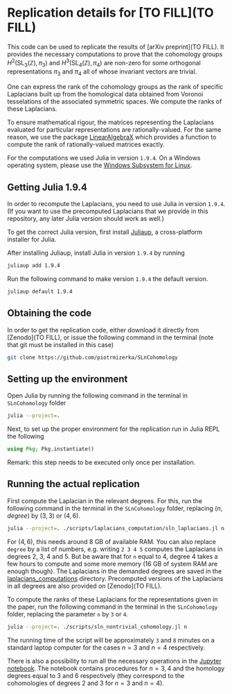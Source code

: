 # Replication details for [TO FILL](TO FILL)

This code can be used to replicate the results of [arXiv preprint](TO FILL). It provides the necessary computations to prove that the cohomology groups $H^2(\text{SL}_3(\mathbb{Z}),\pi_3)$ and $H^3(\text{SL}_4(\mathbb{Z}),\pi_4)$ are non-zero for some orthogonal representations $\pi_3$ and $\pi_4$ all of whose invariant vectors are trivial.

One can express the rank of the cohomology groups as the rank of specific Laplacians built up from the homological data obtained from Voronoi tesselations of the associated symmetric spaces. We compute the ranks of these Laplacians.

To ensure mathematical rigour, the matrices representing the Laplacians evaluated for particular representations are rationally-valued. For the same reason, we use the package [LinearAlgebraX](https://github.com/scheinerman/LinearAlgebraX.jl) which provides a function to compute the rank of rationally-valued matrices exactly.

For the computations we used Julia in version `1.9.4`. On a Windows operating system, please use the [Windows Subsystem for Linux](https://learn.microsoft.com/en-us/windows/wsl/about).

## Getting Julia 1.9.4

In order to recompute the Laplacians, you need to use Julia in version `1.9.4`. (If you want to use the precomputed Laplacians that we provide in this repository, any later Julia version should work as well.)

To get the correct Julia version, first install [Juliaup](https://github.com/JuliaLang/juliaup), a cross-platform installer for Julia. 

After installing Juliaup, install Julia in version `1.9.4` by running

```bash
juliaup add 1.9.4
```

Run the following command to make version `1.9.4` the default version.

```bash
juliaup default 1.9.4
```

## Obtaining the code
In order to get the replication code, either download it directly from [Zenodo](TO FILL), or issue the following command in the terminal (note that git must be installed in this case)
```bash
git clone https://github.com/piotrmizerka/SLnCohomology
```

## Setting up the environment
Open Julia by running the following command in the terminal in `SLnCohomology` folder
```bash
julia --project=.
```
Next, to set up the proper environment for the replication run in Julia REPL the following
```julia
using Pkg; Pkg.instantiate()
```
Remark: this step needs to be executed only once per installation.

## Running the actual replication
First compute the Laplacian in the relevant degrees. For this, run the following command in the terminal in the `SLnCohomology` folder, replacing $(n,degree)$ by $(3,3)$ or $(4,6)$.
```bash
julia --project=. ./scripts/laplacians_computation/sln_laplacians.jl n degree
```
For $(4,6)$, this needs around 8 GB of available RAM. You can also replace `degree` by a list of numbers, e.g. writing `2 3 4 5` computes the Laplacians in degrees 2, 3, 4 and 5. But be aware that for `n` equal to 4, degree 4 takes a few hours to compute and some more memory (16 GB of system RAM are enough though).
The Laplacians in the demanded degrees are saved in the [laplacians_computations](./scripts/laplacians_computation) directory. Precomputed versions of the Laplacians in all degrees are also provided on  [Zenodo](TO FILL).

To compute the ranks of these Laplacians for the representations given in the paper, run the following command in the terminal in the `SLnCohomology` folder, replacing the parameter `n` by `3` or `4`.
```bash
julia --project=. ./scripts/sln_nontrivial_cohomology.jl n
```

The running time of the script will be approximately `3` and `8` minutes on a standard laptop computer for the cases $n=3$ and $n=4$ respectively.

There is also a possibility to run all the necessary operations in the [Jupyter notebook](./sln_non_trivial_cohomology.ipynb). The notebook contains procedures for $n=3,4$ and the homology degrees equal to $3$ and $6$ respectively (they correspond to the cohomologies of degrees $2$ and $3$ for $n=3$ and $n=4$).

